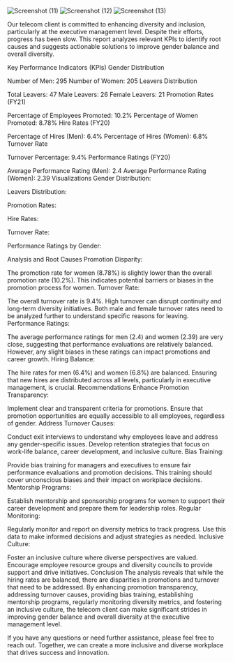 ![Screenshot (11)](https://github.com/veerendra06/Diversity-and-Inclusion-Analysis-for-Telecom-Client/assets/141849906/da916441-e243-4d04-bab5-6a79f40c107a)
![Screenshot (12)](https://github.com/veerendra06/Diversity-and-Inclusion-Analysis-for-Telecom-Client/assets/141849906/fc6aed1a-9470-4cb4-bfe3-2e509d35d6a0)
![Screenshot (13)](https://github.com/veerendra06/Diversity-and-Inclusion-Analysis-for-Telecom-Client/assets/141849906/97fea538-1ac1-4178-be35-3fc73a5c6adb)


Our telecom client is committed to enhancing diversity and inclusion, particularly at the executive management level. Despite their efforts, progress has been slow. This report analyzes relevant KPIs to identify root causes and suggests actionable solutions to improve gender balance and overall diversity.

Key Performance Indicators (KPIs)
Gender Distribution

Number of Men: 295
Number of Women: 205
Leavers Distribution

Total Leavers: 47
Male Leavers: 26
Female Leavers: 21
Promotion Rates (FY21)

Percentage of Employees Promoted: 10.2%
Percentage of Women Promoted: 8.78%
Hire Rates (FY20)

Percentage of Hires (Men): 6.4%
Percentage of Hires (Women): 6.8%
Turnover Rate

Turnover Percentage: 9.4%
Performance Ratings (FY20)

Average Performance Rating (Men): 2.4
Average Performance Rating (Women): 2.39
Visualizations
Gender Distribution:


Leavers Distribution:


Promotion Rates:


Hire Rates:


Turnover Rate:


Performance Ratings by Gender:


Analysis and Root Causes
Promotion Disparity:

The promotion rate for women (8.78%) is slightly lower than the overall promotion rate (10.2%). This indicates potential barriers or biases in the promotion process for women.
Turnover Rate:

The overall turnover rate is 9.4%. High turnover can disrupt continuity and long-term diversity initiatives. Both male and female turnover rates need to be analyzed further to understand specific reasons for leaving.
Performance Ratings:

The average performance ratings for men (2.4) and women (2.39) are very close, suggesting that performance evaluations are relatively balanced. However, any slight biases in these ratings can impact promotions and career growth.
Hiring Balance:

The hire rates for men (6.4%) and women (6.8%) are balanced. Ensuring that new hires are distributed across all levels, particularly in executive management, is crucial.
Recommendations
Enhance Promotion Transparency:

Implement clear and transparent criteria for promotions. Ensure that promotion opportunities are equally accessible to all employees, regardless of gender.
Address Turnover Causes:

Conduct exit interviews to understand why employees leave and address any gender-specific issues. Develop retention strategies that focus on work-life balance, career development, and inclusive culture.
Bias Training:

Provide bias training for managers and executives to ensure fair performance evaluations and promotion decisions. This training should cover unconscious biases and their impact on workplace decisions.
Mentorship Programs:

Establish mentorship and sponsorship programs for women to support their career development and prepare them for leadership roles.
Regular Monitoring:

Regularly monitor and report on diversity metrics to track progress. Use this data to make informed decisions and adjust strategies as needed.
Inclusive Culture:

Foster an inclusive culture where diverse perspectives are valued. Encourage employee resource groups and diversity councils to provide support and drive initiatives.
Conclusion
The analysis reveals that while the hiring rates are balanced, there are disparities in promotions and turnover that need to be addressed. By enhancing promotion transparency, addressing turnover causes, providing bias training, establishing mentorship programs, regularly monitoring diversity metrics, and fostering an inclusive culture, the telecom client can make significant strides in improving gender balance and overall diversity at the executive management level.

If you have any questions or need further assistance, please feel free to reach out. Together, we can create a more inclusive and diverse workplace that drives success and innovation.


